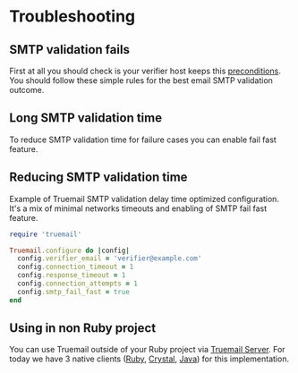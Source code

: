 # Troubleshooting

## SMTP validation fails

First at all you should check is your verifier host keeps this [preconditions](https://truemail-rb.org/truemail-gem/#/quick-start?id=verifier-host-preconditions). You should follow these simple rules for the best email SMTP validation outcome.

## Long SMTP validation time

To reduce SMTP validation time for failure cases you can enable fail fast feature.

## Reducing SMTP validation time

Example of Truemail SMTP validation delay time optimized configuration. It's a mix of minimal networks timeouts and enabling of SMTP fail fast feature.

```ruby
require 'truemail'

Truemail.configure do |config|
  config.verifier_email = 'verifier@example.com'
  config.connection_timeout = 1
  config.response_timeout = 1
  config.connection_attempts = 1
  config.smtp_fail_fast = true
end
```

## Using in non Ruby project

You can use Truemail outside of your Ruby project via [Truemail Server](https://truemail-rb.org/truemail-rack). For today we have 3 native clients ([Ruby](https://truemail-rb.org/truemail-ruby-client), [Crystal](https://truemail-rb.org/truemail-crystal-client), [Java](https://truemail-rb.org/truemail-java-client)) for this implementation.
